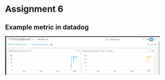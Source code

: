 # Assignment 6

## Example metric in datadog

![](https://github.com/nduyhai/grabvn-golang-bootcamp/blob/ass-6/assets/chart.png)

## 
